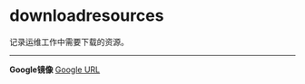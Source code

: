 # downloadresources
记录运维工作中需要下载的资源。

---

**Google镜像**
[Google URL](https://coderschool.cn/1853.html)
